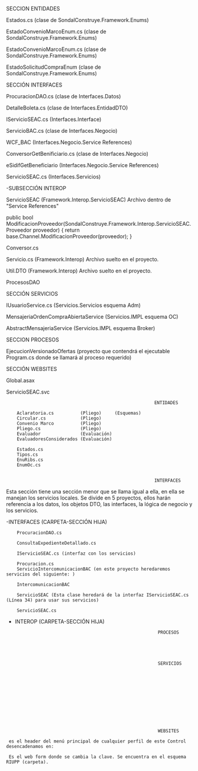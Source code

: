 <!-- LOS MAS IMPORTANTES: -->

 SECCION ENTIDADES 

<!-- PROYECTO ENUMERADOS -->
Estados.cs (clase de SondalConstruye.Framework.Enums) <!--ENUMERADOS-->
<!--Este archivo contendrá todos los enumerados que representen los diferentes estados posibles d las entidades-->
EstadoConvenioMarcoEnum.cs (clase de SondalConstruye.Framework.Enums) <!--METODO-->
<!-- Este archivo contendrá un metodo llamado GetDescription() que devolverá un string, este string se obtendrá del enumerado EstadoConvenio que proviene del archivo Estados.cs. La lógica de estos metodos es crear un arreglo de strings  -->
EstadoConvenioMarcoEnum.cs (clase de SondalConstruye.Framework.Enums) <!--METODO-->
<!-- Contiene metodo que devuelve el estado del ConvenioMarco al recibirlo como argumento.  -->

EstadoSolicitudCompraEnum (clase de SondalConstruye.Framework.Enums) <!--METODO-->
<!-- Esta clase se encarga de devolver el estado de la solicitud de compra, el orden de sucesos es:
Se crea una propiedad que almacenará el estado, estará tipada con el enumerado del que vendrá el valor. 
Luego se declara un metodo que se argumenta con el valor del estado de la solicitud, proveniente del enumerado, ese argumento es asignado como valor de la propiedad declarada anteriormente.
Declaramos un metodo (Value) que le dará la capacidad get y set a la propiedad "value" la que almacenará el valor del estado. 
Por último se crea el metodo que devolverá el valor de la propiedad es decir, el estado de la solicitud de compra.  -->


<!-- 
 -->


SECCIÓN INTERFACES   
<!-- SUBSECCIÓN INTERFACES-->
<!-- PROYECTO DATOS -->
ProcuracionDAO.cs (clase de Interfaces.Datos)
<!-- Este archivo contiene metodos que ejecutan procedimientos de la DB. Se debe realizar la adaptación del procedimiento a C# y luego se realiza la ejecución del mismo para realizar una solicitud GET || POST || PUT  -->

<!-- PROYECTO ENTIDADDTO-->
DetalleBoleta.cs (clase de Interfaces.EntidadDTO)

<!-- PROYECTO INTERFACE -->
IServicioSEAC.cs (Interfaces.Interface)
<!-- Este es el archivo que contiene la interface que encapsula todos los servicios locales. A la interface se le da el atributo [ServiceContract] que indica que la interface es un servicio de comunicación en un sistema basado en servicios web. Esto significa que otros programas puedan comunicarse con la interface a través de servicios web. Dentro de la interface se encontrarán todos los metodos que representarán a los servicios de SEAC, cada uno de ellos tendrá el atributo [OperationContract] que indica que el metodo es una operación que está disponible para ser invocada y usada por los clientes conectados a través del servicio web. Este atributo se utiliza en conjunto con [ServiceContract] -->

<!-- PROYECTO NEGOCIO  -->
ServicioBAC.cs (clase de Interfaces.Negocio)
<!-- En este archivo se llama a los servicios ubicados dentro de clases en la carpeta especial "WCF_BAC" de "Services References". Habrá diferentes regiones en el archivo que tendrán sus propios servicios. Ejemplo la Region "Proveedores". En esta región se llamarán a los servicios "AltaProveedor", "ModificacionProveedor", "BajaProveedor"  que se ubicarán en la clase "ServicioClient" (7280, (7357, 7361, 7365)) == líneas de código de la clase y sus servicios en la carpeta especial WCF_BAC.
Esta clase ServicioClient de WCF_BAC solo será referenciada por este archivo (ServicioBAC.CS) y PresupuestoSIGAF.cs. El resto de archivos de Interfaces.Negocio no la usan. -->

WCF_BAC (Interfaces.Negocio.Service References)
<!-- Estos archivos dentro de "Service References" sirven para almacenar lógica o llamados a servicios que usarán el resto de archivos de la interfaz Negocio. Aquí estarán las referencias hechas al llamar servicios, de ahí el nombre de la sección. En el se encuentran clases, enumerados, interfaces, metodos, etcetera. Hay clases con distintos fines, por ejemplo, primero se declarán las clases que crearán los objetos involucrados en los servicios, para que estos sean los argumentos de los próximos servicios, las propiedades de estas clases tendrán una sintaxis desarrollada ya que se les darán capacidades de get y set y además en caso de SET se comprobará que el nuevo valor sea != al aún actual. Ya con esas clases que nos aseguren tener los argumentos de los servicios, creamos otras clases que encapsularán los servicios, no la lógica de ellos, si no el llamado a ellos, la lógica estará en un sistema externo..   -->

ConversorGetBenificiario.cs (clase de Interfaces.Negocio)
<!-- Este archivo contiene un metodo que se encarga de hacer una conversión de un objeto, en este caso un de "beneficiarioBean" a un "BeneficiarioSidif" 
Este archivo no se conecta con el mismo archivo de "Web Services" para obtener los datos necesarios de sistemas externos, si no que lo hace con eSidifGetBeneficiario.   -->


eSidifGetBeneficiario (Interfaces.Negocio.Service References)
<!-- Este es otro de los archivos que almacena las referencias de los servicios. Es el usado por la clase vista anterior. Lo usamos para heredar la clase con la que tiparemos al argumento.   -->



<!-- PROYECTO SERVICIOS -->
ServicioSEAC.cs (Interfaces.Servicios)
 <!-- En el se crean metodos encapsuladores con try/catch que ejecutan los servicios locales desarrollados en las clases del proyecto "Negocio" de Interfaces.Negocio.
 Los nombres de estos metodos coinciden con los nombres de los metodos anidados en la interface IServicioSEAC ubicada en el proyecto "Interface" -->



-SUBSECCIÓN INTEROP 
<!-- PROYECTO: FRAMEWORK.INTEROP -->
ServicioSEAC (Framework.Interop.ServicioSEAC) Archivo dentro de "Service References" 
<!--
Este "archivo" tiene muchas clases, enumerados e interfaces. De aquí las clases del proyecto obtendrán este tipo de cosas. Hay clases para crear objetos usados en los servicios de esta sección (Interop) y tambien hay clases que tienen metodos que realizan el llamado a los servicios de los sistemas externos, estos metodos son los que se llaman en el archivo "Servicio.cs".
Ej, hay una clase "ServicioSEACClient" que tiene los metodos con los llamados a los servicios de "AltaProveedor", "ModificacionProveedor" Ej de un metodo que llama a un servicio externo. 
-->
public bool ModificacionProveedor(SondaIConstruye.Framework.Interop.ServicioSEAC.Proveedor proveedor) {
    return base.Channel.ModificacionProveedor(proveedor);
}

<!--
Aunque si el archivo se llama ServicioSEAC no tiene mucho sentido pensar que son servicios externos, pero si no lo son, donde esta la lógica de los mismos entonces?  
-->

Conversor.cs
<!-- 
En este archivo se realizan conversiones de objetos DTO (visuales) a objetos NH (de base de datos). Literalmente hablando es una transferencia de datos. La lógica consiste en que el metodo recibe al objeto DTO. Se crea un objeto NH. Se comprueba que el argumento (objeto DTO) tenga valores para transferirle al objeto NH. Si los tiene llevamos a cabo la trasnferencia de valores, o mas bien un copy and paste ya que el objeto DTO no se borra ni pierde sus valores. Algunas trasnferencias requerirán de metodos como la conversión de la "PartidaPresupuestaria". Otros como la conversión del "ImporteCredito" serán muy simples nh.prop == dto.prop
 -->

Servicio.cs (Framework.Interop) Archivo suelto en el proyecto.
<!--
En esta clase se crearán metodos que ejecutarán los servicios de interop, que se encuentran en la carpeta especial "ServicioSEAC" en Services References. Primero en el metodo deben crearse los objetos DTO que serán manipulados por el servicio y luego en un bloque try se ejecutará el servicio argumentado con el objeto creado. Se deben asignar valores a todas las propiedades necesarias del objeto DTO, estas se asignan con los argumentos del metodo.
   Hay metodos que usarán servicios del archivo de referencias "RenderizacionDocumentos", no todos vendrán de "ServiciosSEAC".
El error al llamar a "ServicioSEACClient" se soluciona borrando ServicioSEAC. su sintaxis predecesora.
-->

Util.DTO (Framework.Interop) Archivo suelto en el proyecto.
<!-- 
En esta clase se desarrollan metodos públicos y estáticos que crearán los objetos DTO necesarios en interop. Para esto debemos acceder a ellos via la "carpeta especial" (ServicioSEAC) anidada en "Services References".
 -->
 



<!-- PROYECTO: FRAMEWORK.INTEROP.DATOS -->
ProcesosDAO
<!-- En este archivo se crean metodos que ejecutarán procedimientos de la base de datos. Estos procedimientos tienen que ver con la modificación del estado del proceso en interop.
La lógica para el mapeo del procedimiento es la siguiente.
 Primero mapeamos la base de datos en una instancia de la clase "Database", la inicializamos con el metodo que la mapeará ( CreateDatabase() ) argumentamos el metodo con el nombre de la base de datos.
 Segundo mapeamos el procedimiento en una instancia de la clase DbCommand, inicializamos la instancia con el metodo que mapeará al procedure( GetStoredProcCommand() ) lo argumentamos con el nombre del procedure. Para ejecutar este metodo debemos estar parados sobre la instancia de la DB recién creada. -->




 SECCIÓN SERVICIOS 

<!-- PROYECTO: SERVICIOS -->
IUsuarioService.cs (Servicios.Servicios esquema Adm)
<!-- 
 Aquí se encontrarán todos los servicios disponibles. De aquí se llamaran al ser usados en los otros proyectos de la sección "Servicios"
 -->

<!-- PROYECTO: SERVICIOS.IMPL -->
MensajeriaOrdenCompraAbiertaService (Servicios.IMPL esquema OC)

AbstractMensajeriaService (Servicios.IMPL esquema Broker)

<!-- 
 -->




SECCION PROCESOS 
<!-- Cada proceso será un proyecto que dentro tendrá una clase (Program.cs) con sus Services References -->
EjecucionVersionadoOfertas (proyecto que contendrá el ejecutable Program.cs donde se llamará al proceso requerido)





SECCIÓN WEBSITES
<!--  PROYECTO: SondaIConstruye.Framework.Interfaces.Host-->
Global.asax
<!-- Esta clase tendrá metodos para manejar los diferentes eventos de la aplicación web en el largo de su ciclo de vida, estos metodos provienen de la clase HttpApplication, por lo tanto hay que darle la herencia correspondiente a la clase. -->
ServicioSEAC.svc
<!-- En este archivo habrá una etiqueta que hara la referencia  -->












                                                            ENTIDADES
   <!-- SondalConstruye.Framework.Entidad.DTO -->
           

   <!-- SondalConstruye.Framework.Entidad.NH -->
        Aclaratoria.cs          (Pliego)     (Esquemas)
        Circular.cs             (Pliego)
        Convenio Marco          (Pliego)
        Pliego.cs               (Pliego)
        Evaluador               (Evaluación)
        EvaluadoresConsiderados (Evaluación)

   <!-- SondalConstruye.Framework.Enums -->
        Estados.cs 
        Tipos.cs   
        EnuRibs.cs
        EnumOc.cs


                                                            INTERFACES
   
Esta sección tiene una sección menor que se llama igual a ella, en ella se manejan los servicios locales. Se divide en 5 proyectos, ellos harán referencia a los datos, los objetos DTO, las interfaces, la lógica de negocio y los servicios.

-INTERFACES (CARPETA-SECCIÓN HIJA)
<!-- SondalConstruye.Framework.Interfaces.Datos -->
        ProcuracionDAO.cs 

<!-- SondalConstruye.Framework.Interfaces.Entidades.DTO -->
        ConsultaExpedienteDetallado.cs

<!-- SondaIConstruye.Framework.Interfaces.Interface  -->
        IServicioSEAC.cs (interfaz con los servicios)

<!-- SondaIConstruye.Framework.Interfaces.Negocio -->
        Procuracion.cs
        ServicioIntercomunicacionBAC (en este proyecto heredaremos servicios del siguiente: )
   
   <!-- Carpeta "Web References" en "Interfaces.Negocio" -->
        IntercomunicacionBAC 
        
<!-- SondalConstruye.Framework.Interfaces.Servicios -->
        ServicioSEAC (Esta clase heredará de la interfaz IServicioSEAC.cs (Línea 34) para usar sus servicios) 



<!-- SondaIConstruye.Framework.Interfaces.Servicios -->
        ServicioSEAC.cs
        

- INTEROP (CARPETA-SECCIÓN HIJA)






                                                            PROCESOS





                                                            SERVICIOS 












                                                            WEBSITES

<!-- Sección: Controles -->
<!-- header.ascx  -->
     es el header del menú principal de cualquier perfil de este Control desencadenamos en:
   <!-- CambiarClave.aspx -->
     Es el web form donde se cambia la clave. Se encuentra en el esquema RIUPP (carpeta).
   <!--  -->